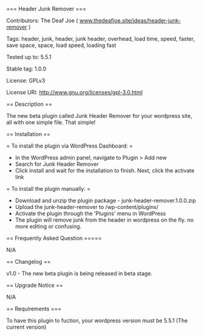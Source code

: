 === Header Junk Remover ===

Contributors: The Deaf Joe ( www.thedeafjoe.site/ideas/header-junk-remover )

Tags: header, junk, header, junk header, overhead, load time, speed, faster, save space, space, load speed, loading fast

Tested up to: 5.5.1

Stable tag: 1.0.0

License: GPLv3

License URI: http://www.gnu.org/licenses/gpl-3.0.html

== Description ==


The new beta plugin called Junk Header Remover for your wordpress site, all with one simple file. That simple!


== Installation ==


= To install the plugin via WordPress Dashboard: =
* In the WordPress admin panel, navigate to Plugin > Add new
* Search for Junk Header Remover
* Click install and wait for the installation to finish. Next, click the activate link

= To install the plugin manually: =
* Download and unzip the plugin package - junk-header-remover.1.0.0.zip
* Upload the junk-header-remover to /wp-content/plugins/
* Activate the plugin through the 'Plugins' menu in WordPress
* The plugin will remove junk from the header in wordpress on the fly. no more editing or confusing.


== Frequently Asked Question =====

N/A 

== Changelog ==

v1.0  - The new beta plugin is being released in beta stage.


== Upgrade Notice ==

N/A

== Requirements ===


To have this plugin to fuction, your wordpress version must be 5.5.1 (The current version)

